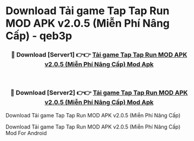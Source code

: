 # Download Tải game Tap Tap Run MOD APK v2.0.5 (Miễn Phí Nâng Cấp) - qeb3p


<div align="center">
<h3>🔴 Download [Server1] 👉👉 <a href="https://apk-comot.site?title=Tải_game_Tap_Tap_Run_MOD_APK_v2.0.5_(Miễn_Phí_Nâng_Cấp)">Tải game Tap Tap Run MOD APK v2.0.5 (Miễn Phí Nâng Cấp) Mod Apk</a></h3><br>
<h3>🔴 Download [Server2] 👉👉 <a href="https://apk-comot.site?title=Tải_game_Tap_Tap_Run_MOD_APK_v2.0.5_(Miễn_Phí_Nâng_Cấp)">Tải game Tap Tap Run MOD APK v2.0.5 (Miễn Phí Nâng Cấp) Mod Apk</a></h3>
</div>



Download Tải game Tap Tap Run MOD APK v2.0.5 (Miễn Phí Nâng Cấp) 

Download Tải game Tap Tap Run MOD APK v2.0.5 (Miễn Phí Nâng Cấp) Mod For Android